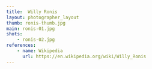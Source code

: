 ```yaml
---
title:  Willy Ronis
layout: photographer_layout
thumb: ronis-thumb.jpg
main: ronis-01.jpg
shots:
    - ronis-02.jpg
references:
    - name: Wikipedia
      url: https://en.wikipedia.org/wiki/Willy_Ronis
---
```

